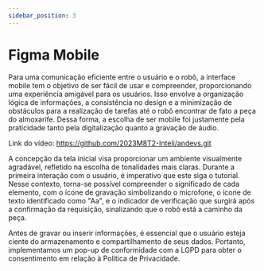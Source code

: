 ```yaml
---
sidebar_position: 3
---
```


# Figma Mobile

Para uma comunicação eficiente entre o usuário e o robô, a interface mobile tem o objetivo de  ser fácil de usar e compreender, proporcionando uma experiência amigável para os usuários. Isso envolve a organização lógica de informações, a consistência no design e a minimização de obstáculos para a realização de tarefas até o robô encontrar de fato a peça do almoxarife. Dessa forma, a escolha de ser mobile foi justamente pela praticidade tanto pela digitalização quanto a gravação de áudio. 

Link do vídeo: https://github.com/2023M8T2-Inteli/andevs.git 

A concepção da tela inicial visa proporcionar um ambiente visualmente agradável, refletido na escolha de tonalidades mais claras. Durante a primeira interação com o usuário, é imperativo que este siga o tutorial. Nesse contexto, torna-se possível compreender o significado de cada elemento, com o ícone de gravação simbolizando o microfone, o ícone de texto identificado como "Aa", e o indicador de verificação que surgirá após a confirmação da requisição, sinalizando que o robô está a caminho da peça.

Antes de gravar ou inserir informações, é essencial que o usuário esteja ciente do armazenamento e compartilhamento de seus dados. Portanto, implementamos um pop-up de conformidade com a LGPD para obter o consentimento em relação à Política de Privacidade.
